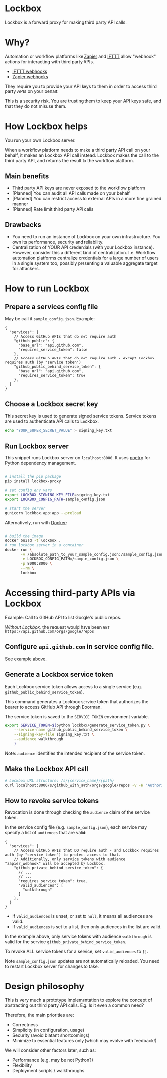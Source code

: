 # Lockbox

Lockbox is a forward proxy for making third party API calls.

# Why?

Automation or workflow platforms like [Zapier](https://zapier.com) and [IFTTT](https://ifttt.com) allow
"webhook" actions for interacting with third party APIs.

* [IFTTT webhooks](https://ifttt.com/maker_webhooks)
* [Zapier webhooks](https://zapier.com/apps/webhook/integrations)

They require you to provide your API keys to them in order to access third party APIs on your behalf.

<!-- TODO validate how this works with Zapier x Slack - might need alternate example -->
<!-- TODO add a diagram -->

This is a security risk. You are trusting them to keep your API keys safe, and that they do not misuse them.

# How Lockbox helps

You run your own Lockbox server.

When a workflow platform needs to make a third party API call on your behalf, it makes an Lockbox API call instead.
Lockbox makes the call to the third party API, and returns the result to the workflow platform.

<!-- TODO add a diagram -->

## Main benefits

* Third party API keys are never exposed to the workflow platform
* [Planned] You can audit all API calls made on your behalf
* [Planned] You can restrict access to external APIs in a more fine grained manner
* [Planned] Rate limit third party API calls

## Drawbacks

* You need to run an instance of Lockbox on your own infrastructure. You own its performance, security and reliability.
* Centralization of YOUR API credentials (with your Lockbox instance). However, consider this a different kind of
  centralization. I.e. Workflow automation platforms centralize credentials for a large number of users in a single
  system too, possibly presenting a valuable aggregate target for attackers.

# How to run Lockbox

## Prepare a services config file

May be call it `sample_config.json`. Example:

```json5
{
  "services": {
    // Access GitHub APIs that do not require auth
    "github_public": {
      "base_url": "api.github.com",
      "requires_service_token": false
    },
    // Access GitHub APIs that do not require auth - except Lockbox requires auth (by "service token')
    "github_public_behind_service_token": {
      "base_url": "api.github.com",
      "requires_service_token": true
    },
  }
}
```

## Choose a Lockbox secret key

This secret key is used to generate signed service tokens. Service tokens are used to authenticate API calls to Lockbox.

```bash
echo "YOUR_SUPER_SECRET_VALUE" > signing_key.txt
```

## Run Lockbox server

This snippet runs Lockbox server on `localhost:8000`. It uses [poetry](https://python-poetry.org/) for Python dependency
management.

```bash

# install the pip package
pip install lockbox-proxy

# set config env vars
export LOCKBOX_SIGNING_KEY_FILE=signing_key.txt
export LOCKBOX_CONFIG_PATH=sample_config.json

# start the server
gunicorn lockbox.app:app --preload
```

Alternatively, run with [Docker](https://www.docker.com/):

```bash

# build the image
docker build -t lockbox .
# run lockbox server in a container
docker run \
       -v /absolute_path_to_your_sample_config.json:/sample_config.json \
       -e LOCKBOX_CONFIG_PATH=/sample_config.json \
       -p 8000:8000 \
       --rm \
       lockbox
```

# Accessing third-party APIs via Lockbox

Example: Call to GitHub API to list Google's public repos.

*Without Lockbox*, the request would have been `GET https://api.github.com/orgs/google/repos`

## Configure `api.github.com` in service config file.

See example [above](#prepare-a-services-config-file).

## Generate a Lockbox service token

Each Lockbox service token allows access to a single service (e.g. `github_public_behind_service_token`).

This command generates a Lockbox service token that authorizes the bearer to access GitHub API through Doorman.

The service token is saved to the `SERVICE_TOKEN` environment variable.

```bash
export SERVICE_TOKEN=$(python lockbox/generate_service_token.py \
    --service-name github_public_behind_service_token \
    --signing-key-file signing_key.txt \
    --audience walkthrough
    )
```

Note: `audience` identifies the intended recipient of the service token.

## Make the Lockbox API call

```bash
# Lockbox URL structure: /s/{service_name}/{path}
curl localhost:8000/s/github_with_auth/orgs/google/repos -v -H "Authorization: Bearer $SERVICE_TOKEN"
```

## How to revoke service tokens

Revocation is done through checking the `audience` claim of the service token.

In the service config file (e.g. `sample_config.json`), each service may specify a list of `audiences` that are valid:

```json5
{
  "services": {
    // Access GitHub APIs that DO require auth - and Lockbox requires auth (by "service token") to protect access to that.
    // Additionally, only service tokens with audience "zapier_webhook" will be accepted by Lockbox.
    "github_private_behind_service_token": {
      // ...
      // ...
      "requires_service_token": true,
      "valid_audiences": [
        "walkthrough"
      ]
    },
  }
}
```

* If `valid_audiences` is unset, or set to `null`, it means all audiences are valid.
* If `valid_audiences` is set to a list, then only audiences in the list are valid.

In the example above, only service tokens with audience `walkthrough` is valid for the service
`github_private_behind_service_token`.

To revoke ALL service tokens for a service, set `valid_audiences` to `[]`.

Note `sample_config.json` updates are not automatically reloaded. You need to restart Lockbox server for changes to
take.

# Design philosophy

This is very much a prototype implementation to explore the concept of abstracting out third party API calls. E.g. Is it
even a common need?

Therefore, the main priorities are:

* Correctness
* Simplicity (in configuration, usage)
* Security (avoid blatant shortcomings)
* Minimize to essential features only (which may evolve with feedback!)

We will consider other factors later, such as:

* Performance (e.g. may be not Python?)
* Flexibility
* Deployment scripts / walkthroughs
